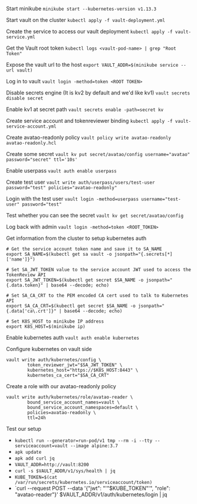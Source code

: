 Start minikube
`minikube start --kubernetes-version v1.13.3`

Start vault on the cluster
`kubectl apply -f vault-deployment.yml`

Create the service to access our vault deployment
`kubectl apply -f vault-service.yml`

Get the Vault root token
`kubectl logs <vault-pod-name> | grep "Root Token"`

Expose the vault url to the host
`export VAULT_ADDR=$(minikube service --url vault)`

Log in to vault
`vault login -method=token <ROOT TOKEN>`

Disable secrets engine (It is kv2 by default and we'd like kv1)
`vault secrets disable secret`

Enable kv1 at secret path
`vault secrets enable -path=secret kv`

Create service account and tokenreviewer binding
`kubectl apply -f vault-service-account.yml`

Create avatao-readonly policy
`vault policy write avatao-readonly avatao-readonly.hcl`

Create some secret
`vault kv put secret/avatao/config username="avatao" password="secret" ttl='10s'`

Enable userpass
`vault auth enable userpass`

Create test user
`vault write auth/userpass/users/test-user password="test" policies="avatao-readonly"`

Login with the test user
`vault login -method=userpass username="test-user" password="test"`

Test whether you can see the secret
`vault kv get secret/avatao/config`

Log back with admin
`vault login -method=token <ROOT_TOKEN>`

Get information from the cluster to setup kubernetes auth
```shell
# Get the service account token name and save it to SA_NAME
export SA_NAME=$(kubectl get sa vault -o jsonpath="{.secrets[*]['name']}")

# Set SA_JWT_TOKEN value to the service account JWT used to access the TokenReview API
export SA_JWT_TOKEN=$(kubectl get secret $SA_NAME -o jsonpath="{.data.token}" | base64 --decode; echo)

# Set SA_CA_CRT to the PEM encoded CA cert used to talk to Kubernetes API
export SA_CA_CRT=$(kubectl get secret $SA_NAME -o jsonpath="{.data['ca\.crt']}" | base64 --decode; echo)

# Set K8S_HOST to minikube IP address
export K8S_HOST=$(minikube ip)
```

Enable kubernetes auth
`vault auth enable kubernetes`

Configure kubernetes on vault side
```
vault write auth/kubernetes/config \
        token_reviewer_jwt="$SA_JWT_TOKEN" \
        kubernetes_host="https://$K8S_HOST:8443" \
        kubernetes_ca_cert="$SA_CA_CRT"
```

Create a role with our avatao-readonly policy
```
vault write auth/kubernetes/role/avatao-reader \
        bound_service_account_names=vault \
        bound_service_account_namespaces=default \
        policies=avatao-readonly \
        ttl=24h
```

Test our setup
* `kubectl run --generator=run-pod/v1 tmp --rm -i --tty --serviceaccount=vault --image alpine:3.7`
* `apk update`
* `apk add curl jq`
* `VAULT_ADDR=http://vault:8200`
* `curl -s $VAULT_ADDR/v1/sys/health | jq`
* `KUBE_TOKEN=$(cat /var/run/secrets/kubernetes.io/serviceaccount/token)`
* `curl --request POST --data '{"jwt": "'"$KUBE_TOKEN"'", "role": "avatao-reader"}' $VAULT_ADDR/v1/auth/kubernetes/login | jq
